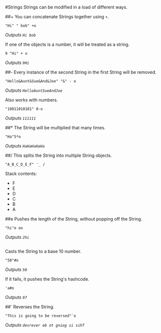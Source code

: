 #Strings
Strings can be modified in a load of different ways.

##+
You can concatenate Strings together using `+`.
```
"Hi" " bob" +o
```
*Outputs `Hi bob`*

If one of the objects is a number, it will be treated as a string.
```
9 "Hi" + o
```
*Outputs `9Hi`*

##-
Every instance of the second String in the first String will be removed.
```
"Hello&Aunt&Sue&And&Joe" "&" - o
```
*Outputs `HelloAuntSueAndJoe`*

Also works with numbers.
```
"10011010101" 0-o
```
*Outputs `111111`*

##*
The String will be multiplied that many times.
```
"Ha"5*o
```
*Outputs `HaHaHaHaHa`*

##/
This splits the String into multiple String objects.
```
"A_B_C_D_E_F" '_ /
```

Stack contents:

* F
* E
* D
* C
* B
* A

##e
Pushes the length of the String, without popping off the String.
```
"hi"e oo
```
*Outputs `2hi`*

## #
Casts the String to a base 10 number.
```
"50"#o
```
*Outputs `50`*

If it fails, it pushes the String's hashcode.
```
'a#o
```
*Outputs `97`*

##`
Reverses the String.
```
"This is going to be reversed"`o
```
*Outputs `desrever eb ot gniog si sihT`*
